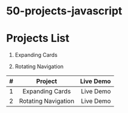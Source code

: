 # 50-projects-javascript

# Projects List

1. Expanding Cards

2. Rotating Navigation

| # | Project | Live Demo |
| :---         |     :---:      |          ---: |
| 1   | Expanding Cards     | Live Demo    |
| 2     | Rotating Navigation       | Live Demo      |